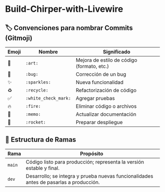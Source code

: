 # Build-Chirper-with-Livewire

## 🏷️ Convenciones para nombrar Commits (Gitmoji)
| Emoji | Nombre               | Significado                                |
| ----- | -------------------- | ------------------------------------------ |
| 🎨    | `:art:`              | Mejora de estilo de código (formato, etc.) |
| 🐛    | `:bug:`              | Corrección de un bug                       |
| ✨     | `:sparkles:`         | Nueva funcionalidad                        |
| ♻️    | `:recycle:`          | Refactorización de código                  |
| ✅     | `:white_check_mark:` | Agregar pruebas                            |
| 🔥    | `:fire:`             | Eliminar código o archivos                 |
| 📝    | `:memo:`             | Actualizar documentación                   |
| 🚀    | `:rocket:`           | Preparar despliegue                        |



## 🌳 Estructura de Ramas

| Rama        | Propósito                                                                |
|-------------|--------------------------------------------------------------------------|
| `main`      | Código listo para producción; representa la versión estable y final.     |
| `dev`       | Desarrollo; se integra y prueba nuevas funcionalidades antes de pasarlas a producción. |